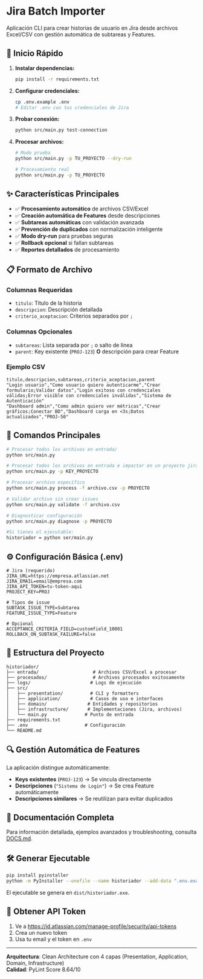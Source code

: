 # Jira Batch Importer

Aplicación CLI para crear historias de usuario en Jira desde archivos Excel/CSV con gestión automática de subtareas y Features.

## 🚀 Inicio Rápido

1. **Instalar dependencias:**
   ```bash
   pip install -r requirements.txt
   ```

2. **Configurar credenciales:**
   ```bash
   cp .env.example .env
   # Editar .env con tus credenciales de Jira
   ```

3. **Probar conexión:**
   ```bash
   python src/main.py test-connection
   ```

4. **Procesar archivos:**
   ```bash
   # Modo prueba
   python src/main.py -p TU_PROYECTO --dry-run
   
   # Procesamiento real
   python src/main.py -p TU_PROYECTO
   ```

## ✨ Características Principales

- ✅ **Procesamiento automático** de archivos CSV/Excel
- ✅ **Creación automática de Features** desde descripciones
- ✅ **Subtareas automáticas** con validación avanzada
- ✅ **Prevención de duplicados** con normalización inteligente
- ✅ **Modo dry-run** para pruebas seguras
- ✅ **Rollback opcional** si fallan subtareas
- ✅ **Reportes detallados** de procesamiento

## 📋 Formato de Archivo

### Columnas Requeridas
- `titulo`: Título de la historia
- `descripcion`: Descripción detallada  
- `criterio_aceptacion`: Criterios separados por `;`

### Columnas Opcionales
- `subtareas`: Lista separada por `;` o salto de línea
- `parent`: Key existente (`PROJ-123`) **O** descripción para crear Feature

### Ejemplo CSV
```csv
titulo,descripcion,subtareas,criterio_aceptacion,parent
"Login usuario","Como usuario quiero autenticarme","Crear formulario;Validar datos","Login exitoso con credenciales válidas;Error visible con credenciales inválidas","Sistema de Autenticación"
"Dashboard admin","Como admin quiero ver métricas","Crear gráficos;Conectar BD","Dashboard carga en <3s;Datos actualizados","PROJ-50"
```

## 🔧 Comandos Principales

```bash
# Procesar todos los archivos en entrada/
python src/main.py

# Procesar todos los archivos en entrada e impactar en un proyecto jira especifico/
python src/main.py -p KEY_PROYECTO

# Procesar archivo específico
python src/main.py process -f archivo.csv -p PROYECTO

# Validar archivo sin crear issues
python src/main.py validate -f archivo.csv

# Diagnosticar configuración
python src/main.py diagnose -p PROYECTO

#Si tienes el ejecutable:
historiador = python ser/main.py

```

## ⚙️ Configuración Básica (.env)

```env
# Jira (requerido)
JIRA_URL=https://empresa.atlassian.net
JIRA_EMAIL=email@empresa.com
JIRA_API_TOKEN=tu-token-aqui
PROJECT_KEY=PROJ

# Tipos de issue
SUBTASK_ISSUE_TYPE=Subtarea
FEATURE_ISSUE_TYPE=Feature

# Opcional
ACCEPTANCE_CRITERIA_FIELD=customfield_10001
ROLLBACK_ON_SUBTASK_FAILURE=false
```

## 📁 Estructura del Proyecto

```
historiador/
├── entrada/                    # Archivos CSV/Excel a procesar
├── procesados/                 # Archivos procesados exitosamente  
├── logs/                      # Logs de ejecución
├── src/
│   ├── presentation/          # CLI y formatters
│   ├── application/           # Casos de uso e interfaces
│   ├── domain/               # Entidades y repositorios
│   ├── infrastructure/       # Implementaciones (Jira, archivos)
│   └── main.py              # Punto de entrada
├── requirements.txt
├── .env                     # Configuración
└── README.md
```

## 🔍 Gestión Automática de Features

La aplicación distingue automáticamente:

- **Keys existentes** (`PROJ-123`) → Se vincula directamente
- **Descripciones** (`"Sistema de Login"`) → Se crea Feature automáticamente
- **Descripciones similares** → Se reutilizan para evitar duplicados

## 📖 Documentación Completa

Para información detallada, ejemplos avanzados y troubleshooting, consulta [DOCS.md](DOCS.md).

## 🛠️ Generar Ejecutable

```bash
pip install pyinstaller
python -m PyInstaller --onefile --name historiador --add-data ".env.example;." src/main.py --clean
```

El ejecutable se genera en `dist/historiador.exe`.

## 📝 Obtener API Token

1. Ve a https://id.atlassian.com/manage-profile/security/api-tokens
2. Crea un nuevo token
3. Usa tu email y el token en `.env`

---

**Arquitectura**: Clean Architecture con 4 capas (Presentation, Application, Domain, Infrastructure)  
**Calidad**: PyLint Score 8.64/10
